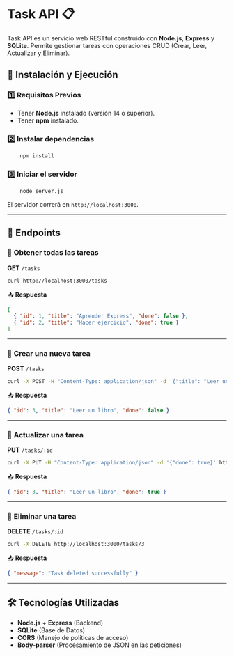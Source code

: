 # Task API 📋

Task API es un servicio web RESTful construido con **Node.js**, **Express** y **SQLite**. Permite gestionar tareas con operaciones CRUD (Crear, Leer, Actualizar y Eliminar).

## 🚀 Instalación y Ejecución

### **1️⃣ Requisitos Previos**
- Tener **Node.js** instalado (versión 14 o superior).
- Tener **npm** instalado.

### **2️⃣ Instalar dependencias**
```bash
    npm install
```

### **3️⃣ Iniciar el servidor**
```bash
    node server.js
```
El servidor correrá en `http://localhost:3000`.

---

## 📂 Endpoints

### 🔹 **Obtener todas las tareas**
**GET** `/tasks`
```bash
curl http://localhost:3000/tasks
```
📥 **Respuesta**
```json
[
  { "id": 1, "title": "Aprender Express", "done": false },
  { "id": 2, "title": "Hacer ejercicio", "done": true }
]
```

---

### 🔹 **Crear una nueva tarea**
**POST** `/tasks`
```bash
curl -X POST -H "Content-Type: application/json" -d '{"title": "Leer un libro"}' http://localhost:3000/tasks
```
📥 **Respuesta**
```json
{ "id": 3, "title": "Leer un libro", "done": false }
```

---

### 🔹 **Actualizar una tarea**
**PUT** `/tasks/:id`
```bash
curl -X PUT -H "Content-Type: application/json" -d '{"done": true}' http://localhost:3000/tasks/3
```
📥 **Respuesta**
```json
{ "id": 3, "title": "Leer un libro", "done": true }
```

---

### 🔹 **Eliminar una tarea**
**DELETE** `/tasks/:id`
```bash
curl -X DELETE http://localhost:3000/tasks/3
```
📥 **Respuesta**
```json
{ "message": "Task deleted successfully" }
```

---

## 🛠 Tecnologías Utilizadas
- **Node.js** + **Express** (Backend)
- **SQLite** (Base de Datos)
- **CORS** (Manejo de políticas de acceso)
- **Body-parser** (Procesamiento de JSON en las peticiones)